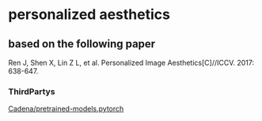 # personalized aesthetics

## based on the following paper
Ren J, Shen X, Lin Z L, et al. Personalized Image Aesthetics[C]//ICCV. 2017: 638-647.

### ThirdPartys
[Cadena/pretrained-models.pytorch](www.github.com/Cadene/pretrained-models.pytorch)

